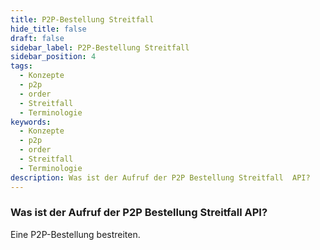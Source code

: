 ```yaml
---
title: P2P-Bestellung Streitfall
hide_title: false
draft: false
sidebar_label: P2P-Bestellung Streitfall
sidebar_position: 4
tags:
  - Konzepte
  - p2p
  - order
  - Streitfall
  - Terminologie
keywords:
  - Konzepte
  - p2p
  - order
  - Streitfall
  - Terminologie
description: Was ist der Aufruf der P2P Bestellung Streitfall  API?
---
```


### Was ist der Aufruf der P2P Bestellung Streitfall  API?

Eine P2P-Bestellung bestreiten.
